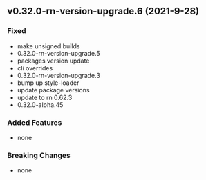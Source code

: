 ## v0.32.0-rn-version-upgrade.6 (2021-9-28)

### Fixed

- make unsigned builds
- 0.32.0-rn-version-upgrade.5
- packages version update
- cli overrides
- 0.32.0-rn-version-upgrade.3
- bump up style-loader
- update package versions
- update to rn 0.62.3
- 0.32.0-alpha.45

### Added Features

- none

### Breaking Changes

- none

  